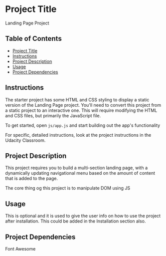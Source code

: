 
# Project Title
 Landing Page Project

## Table of Contents

* [Project Title](#project-title)
* [Instructions](#instructions)
* [Project Description](#project-description)
* [Usage](#usage)
* [Project Dependencies](#project-dependencies)

## Instructions

The starter project has some HTML and CSS styling to display a static version of the Landing Page project. You'll need to convert this project from a static project to an interactive one. This will require modifying the HTML and CSS files, but primarily the JavaScript file.

To get started, open `js/app.js` and start building out the app's functionality

For specific, detailed instructions, look at the project instructions in the Udacity Classroom.

## Project Description
This project requires you to build a multi-section landing page, with a dynamically updating navigational menu based on the amount of content that is added to the page.

The core thing og this project is to manipulate DOM using JS

## Usage
This is optional and it is used to give the user info on how to use the project after installation. This could be added in the Installation section also.

## Project Dependencies
Font Awesome